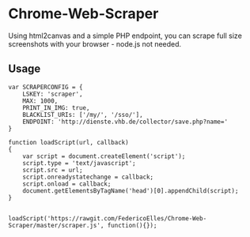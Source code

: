 # Chrome-Web-Scraper
Using html2canvas and a simple PHP endpoint, you can scrape full size screenshots with your browser - node.js not needed.


## Usage

    
    var SCRAPERCONFIG = {
    	LSKEY: 'scraper',
    	MAX: 1000,
    	PRINT_IN_IMG: true,
    	BLACKLIST_URIs: ['/my/', '/sso/'],
    	ENDPOINT: 'http://dienste.vhb.de/collector/save.php?name='
    }
    
    function loadScript(url, callback)
    {
        var script = document.createElement('script');
        script.type = 'text/javascript';
        script.src = url;
        script.onreadystatechange = callback;
        script.onload = callback;
        document.getElementsByTagName('head')[0].appendChild(script);
    }
    
    
    loadScript('https://rawgit.com/FedericoElles/Chrome-Web-Scraper/master/scraper.js', function(){});
